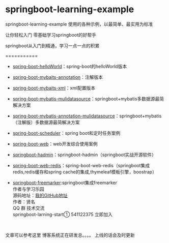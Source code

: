 springboot-learning-example
===========

springboot-learning-example 使用的各种示例，以最简单、最实用为标准<br>

让你轻松入门 零基础学习springboot的好帮手<br>

springboot从入门到精通，学习一点一点的积累<br>

===========
- [spring-boot-helloWorld](https://github.com/zhengyunfei/spring-boot-easy/tree/master/spring-boot-helloWorld)：spring-boot的helloWorld版本
- [spring-boot-mybaits-annotation](https://github.com/zhengyunfei/spring-boot-easy/tree/master/spring-boot-mybatis-annotation)：注解版本
- [spring-boot-mybaits-xml](https://github.com/zhengyunfei/spring-boot-easy/tree/master/spring-boot-mybatis-xml)：xml配置版本
- [spring-boot-mybatis-mulidatasource](https://github.com/ityouknow/spring-boot-starter/tree/master/spring-boot-mybatis-mulidatasource)：springboot+mybatis多数据源最简解决方案
- [spring-boot-mybatis-annotation-mulidatasource](https://github.com/zhengyunfei/spring-boot-easy/tree/master/spring-boot-mybatis-mulidatasource)：springboot+mybatis（注解版）多数据源最简解决方案

- [spring-boot-scheduler](https://github.com/zhengyunfei/spring-boot-easy/tree/master/spring-boot-scheduler)：spring boot和定时任务案例
- [spring-boot-web](https://github.com/zhengyunfei/spring-boot-easy/tree/master/spring-boot-web)：web开发综合使用案例
- [springboot-hadmin](https://github.com/zhengyunfei/springboot-hadmin)：springboot-hadmin（springboot实战开源软件）
- [spring-boot-web-redis](https://github.com/zhengyunfei/spring-boot-easy/tree/master/spring-boot-web-redis)：spring-boot-web-redis（springboot集成redis,redis缓存和spring cache的集成,thymeleaf模板引擎，boostrap）
- [springboot-freemarker](https://github.com/zhengyunfei/springboot-learning-start):springboot集成freemarker
<br>作者与学习乐园
<br>源码地址：[我的GitHub地址](https://github.com/zhengyunfei/spring-boot-easy)
<br>作者：贤名
<br>QQ 群 技术交流
<br>springboot-larning-start① 541122375 立即加入 
<br>


文章可以参考这里
博客系统正在研发总。。。。
上线的话会及时更新
